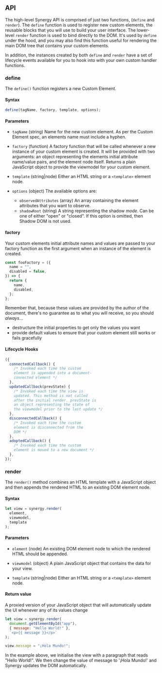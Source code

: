 ## API

The high-level Synergy API is comprised of just two functions, (`define` and
`render`). The `define` function is used to register new custom elements, the
reusable blocks that you will use to build your user interface. The lower-level
`render` function is used to bind directly to the DOM. It's used by `define`
under the hood, and you may also find this function useful for rendering the
main DOM tree that contains your custom elements.

In addition, the instances created by both `define` and `render` have a set of
lifecycle events available for you to hook into with your own custom handler
functions.

### define

The `define()` function registers a new Custom Element.

#### Syntax

```js
define(tagName, factory, template, options);
```

#### Parameters

- `tagName` (string) Name for the new custom element. As per the Custom Element
  spec, an elements name must include a hyphen.

- `factory` (function) A factory function that will be called whenever a new instance of your custom element is created. It will be provided with two arguments: an object representing the elements initial attribute name/value pairs, and the element node itself. Returns a plain JavaScript object to provide the viewmodel for your custom element.

- `template` (string|node) Either an HTML string or a `<template>` element node.

- `options` (object) The available options are:

  - `observedAttributes` (array) An array containing the element attributes that
    you want to observe.
  - `shadowRoot` (string) A string representing the shadow _mode_. Can be one of either "open" or "closed". If this option is omitted, then Shadow DOM is not used.

#### factory

Your custom elements initial attribute names and values are passed to your
factory function as the first argument when an instance of the element is created.

```js
const fooFactory = ({
  name = "",
  disabled = false,
}) => {
  return {
    name,
    disabled,
  };
};
```

Remember that, because these values are provided by the author of the document,
there's no guarantee as to what you will receive, so you should _always_...

- destructure the initial properties to get only the values you want
- provide default values to ensure that your custom element still works or fails
  gracefully

#### Lifecycle Hooks

```js
({
  connectedCallback() {
    /* Invoked each time the custom 
    element is appended into a document-
    connected element */
  },
  updatedCallback(prevState) {
    /* Invoked each time the view is 
    updated. This method is not called 
    after the initial render. prevState is 
    an object representing the state of 
    the viewmodel prior to the last update */
  },
  disconnectedCallback() {
    /* Invoked each time the custom 
    element is disconnected from the 
    DOM */
  },
  adoptedCallback() {
    /* Invoked each time the custom 
    element is moved to a new document */
  },
});
```

### render

The `render()` method combines an HTML template with a JavaScript object and
then appends the rendered HTML to an existing DOM element node.

#### Syntax

```js
let view = synergy.render(
  element,
  viewmodel,
  template
);
```

#### Parameters

- `element` (node) An existing DOM element node to which the rendered HTML
  should be appended.

- `viewmodel` (object) A plain JavaScript object that contains the data for your
  view.

- `template` (string|node) Either an HTML string or a `<template>` element node.

#### Return value

A proxied version of your JavaScript object that will automatically update the
UI whenever any of its values change

```js
let view = synergy.render(
  document.getElementById("app"),
  { message: "Hello World!" },
  `<p>{{ message }}</p>`
);

view.message = "¡Hola Mundo!";
```

In the example above, we initialise the view with a paragraph that reads "Hello
World!". We then change the value of message to '¡Hola Mundo!' and Synergy
updates the DOM automatically.
